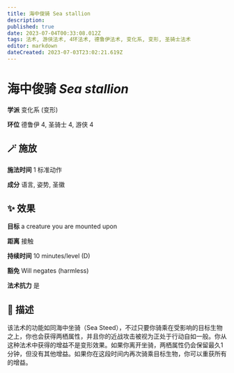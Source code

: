```yaml
---
title: 海中俊骑 Sea stallion
description: 
published: true
date: 2023-07-04T00:33:08.012Z
tags: 法术, 游侠法术, 4环法术, 德鲁伊法术, 变化系, 变形, 圣骑士法术
editor: markdown
dateCreated: 2023-07-03T23:02:21.619Z
---
```


# **海中俊骑** *Sea stallion*

**学派** 变化系 (变形) 

**环位** 德鲁伊 4, 圣骑士 4, 游侠 4

## 🪄 施放

**施法时间** 1 标准动作

**成分** 语言, 姿势, 圣徽

## ✨ 效果 

**目标** a creature you are mounted upon 

**距离** 接触  

**持续时间** 10 minutes/level (D) 

**豁免** Will negates (harmless)

**法术抗力** 是

## 📖 描述

该法术的功能如同海中坐骑（Sea Steed），不过只要你骑乘在受影响的目标生物之上，你也会获得两栖属性，并且你的近战攻击被视为正处于行动自如一般。你从这种法术中获得的增益不是变形效果。如果你离开坐骑，两栖属性仍会保留最久1分钟，但没有其他增益。如果你在这段时间内再次骑乘目标生物，你可以重获所有的增益。
    